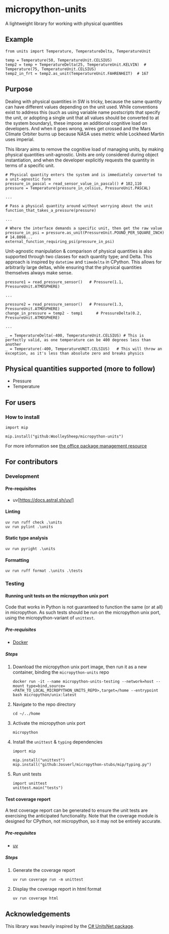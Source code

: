 # micropython-units
A lightweight library for working with physical quantities

## Example
    from units import Temperature, TemperatureDelta, TemperatureUnit

    temp = Temperature(50, TemperatureUnit.CELSIUS)
    temp2 = temp + TemperatureDelta(25, TemperatureUnit.KELVIN)  # Temperature(75, TemperatureUnit.CELSIUS)
    temp2_in_frt = temp2.as_unit(TemperatureUnit.FAHRENHEIT)  # 167

## Purpose
Dealing with physical quantities in SW is tricky, because the same quantity can have different values depending on the unit used. While conventions exist to address this (such as using variable name postscripts that specify the unit, or adopting a single unit that all values should be converted to at the system boundary), these impose an additional cognitive load on developers. And when it goes wrong, wires get crossed and the Mars Climate Orbiter burns up because NASA uses metric while Lockheed Martin uses imperial.

This library aims to remove the cognitive load of managing units, by making physical quantities unit-agnostic. Units are only considered during object instantiation, and when the developer explicitly requests the quantity in terms of a specific unit.

    # Physical quantity enters the system and is immediately converted to a unit-agnostic form
    pressure_in_pascal = read_sensor_value_in_pascal() # 102,110
    pressure = Temperature(pressure_in_celsius, PressureUnit.PASCAL)

    ...

    # Pass a physical quantity around without worrying about the unit
    function_that_takes_a_pressure(pressure)

    ...

    # Where the interface demands a specific unit, then get the raw value
    pressure_in_psi = pressure.as_unit(PressureUnit.POUND_PER_SQUARE_INCH)   # 14.8098...
    external_function_requiring_psi(pressure_in_psi)

Unit-agnostic manipulation & comparison of physical quantities is also supported through two classes for each quantity type; <X> and <X>Delta. This approach is inspired by `datetime` and `timedelta` in CPython. This allows for arbitrarily large deltas, while ensuring that the physical quantities themselves always make sense.

    pressure1 = read_pressure_sensor()   # Pressure(1.1, PressureUnit.ATMOSPHERE)

    ...

    pressure2 = read_pressure_sensor()   # Pressure(1.3, PressureUnit.ATMOSPHERE)
    change_in_pressure = temp2 - temp1      # PressureDelta(0.2, PressureUnit.ATMOSPHERE)

    ...

    _ = TemperatureDelta(-400, TemperatureUnit.CELSIUS) # This is perfectly valid, as one temperature can be 400 degrees less than another
    _ = Temperature(-400, TemperatureUNIT.CELSIUS)   # This will throw an exception, as it's less than absolute zero and breaks physics


## Physical quantities supported (more to follow)
- Pressure
- Temperature

## For users
### How to install
    import mip

    mip.install("github:WoolleySheep/micropython-units")

For more information see [the office package management resource](https://docs.micropython.org/en/latest/reference/packages.html)

## For contributors
### Development
#### Pre-requisites
- uv[https://docs.astral.sh/uv/]
#### Linting
    uv run ruff check .\units
    uv run pylint .\units
#### Static type analysis
    uv run pyright .\units
#### Formatting
    uv run ruff format .\units .\tests

### Testing
#### Running unit tests on the micropython unix port
Code that works in Python is not guaranteed to function the same (or at all) in micropython. As such tests should be run on the micropython unix port, using the micropython-variant of `unittest`.
##### Pre-requisites
- [Docker](https://www.docker.com/)
##### Steps
1. Download the micropython unix port image, then run it as a new container, binding the `micropython-units` repo
    ```
    docker run -it --name micropython-units-testing --network=host --mount type=bind,source=<PATH_TO_LOCAL_MICROPYTHON_UNITS_REPO>,target=/home --entrypoint bash micropython/unix:latest
    ```
2. Navigate to the repo directory
    ```
    cd ~/../home
    ```
3. Activate the micropython unix port
    ```
    micropython
    ```
4. Install the `unittest` & `typing` dependencies
    ```
    import mip

    mip.install("unittest")
    mip.install("github:Josverl/micropython-stubs/mip/typing.py")
    ```
5. Run unit tests
    ```
    import unittest
    unittest.main("tests")
    ```
#### Test coverage report
A test coverage report can be generated to ensure the unit tests are exercising the anticipated functionality. Note that the coverage module is designed for CPython, not micropython, so it may not be entirely accurate.
##### Pre-requisites
- [uv](https://docs.astral.sh/uv/)
##### Steps
1. Generate the coverage report
    ```
    uv run coverage run -m unittest
    ```
2. Display the coverage report in html format
    ```
    uv run coverage html
    ```

## Acknowledgements
This library was heavily inspired by the [C# UnitsNet package](https://github.com/angularsen/UnitsNet).
